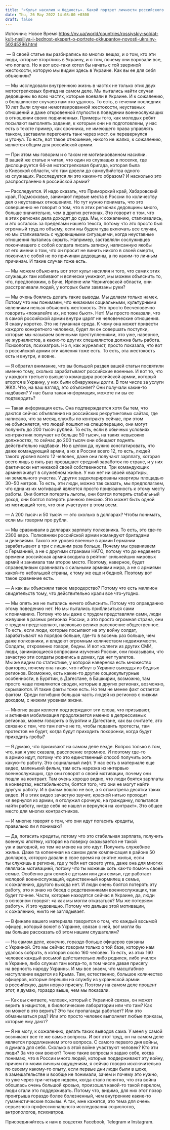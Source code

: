 ```yaml
---
title: "«Культ насилия и бедность». Какой портрет личности российского оккупанта — разговор с автором расследования о солдатах РФ"
date: Thu, 26 May 2022 14:08:00 +0300
draft: false
---
```

Источник: Новое Время https://nv.ua/world/countries/rossiyskiy-soldat-kult-nasiliya-i-bednost-ekspert-o-portrete-okkupantov-novosti-ukrainy-50245296.html


 — В своей статье вы разбирались во многих вещах, и о том, кто эти люди, которые вторглись в Украину, и о том, почему они воровали все, что попало. Но я вот все-таки хотел бы начать с той звериной жестокости, которую мы видим здесь в Украине. Как вы ее для себя объяснили?

— Мы исследовали внутреннюю жизнь в частях не только этих двух мотострелковых бригад на самом деле. Мы пытались найти случаи дедовщины во всех частях, которые воевали в Украине. И к сожалению, в большинстве случаев нам это удалось. То есть, в течении последних 10 лет были случаи немотивированной жестокости, неуставных отношений и даже откровенной глупости в поведении военнослужащих в отношении своих подчиненных. Примеры того, как молодых ребят посылают выполнять задания, к которым они не подготовлены, у нас есть в тексте пример, как срочника, не имеющего права управлять танком, заставили перегонять танк через мост, он перевернулся и утонул. То есть, вот такое отношение, никого не жалко, к сожалению, является общим для российской армии.

— При этом мы говорим и о таком не мотивированном насилии. В вашей же статье я читал, что один из служащих в поселке, где дислоцируется 64-ая мотострелковая бригада, которая была в Киевской области, что там довели до самоубийства одного из служащих. Расследуется ли это каким-то образом? И насколько это распространено в российской армии?

— Расследуется. И надо сказать, что Приморский край, Хабаровский край, Подмосковье, занимают первые места в России по количеству дел о неуставных отношениях. Но тут нужно понимать, что это совершенно не говорит о том, что в этих регионах дедовщины много, больше значительно, чем в других регионах. Это говорит о том, что в этих регионах дела доходят до суда. Мы, к сожалению, сталкивались, и это осталось за пределами нашего текста, потому что это просто был огромный труд по объему, если мы будем туда включать все случаи, но мы сталкивались с чудовищными ситуациями, когда неуставные отношения пытались скрыть. Например, заставляли сослуживцев покончившего с собой солдата писать записку, написанную якобы от его имени о том, что он просит не винить никого в своей смерти, покончил с собой не по причинам дедовщины, а по каким-то личным причинам. И такие случаи тоже есть.

— Мы можем объяснить вот этот культ насилия и того, что самих этих служащих там избивают и всячески унижают, мы можем объяснить то, что, предположим, в Буче, Ирпене или Черниговской области, они расстреливали людей, у которых были завязаны руки?

— Мы очень боялись делать такие выводы. Мы делаем только намек. Потому что мы понимаем, что никакими социальными, культурными явлениями нельзя объяснить жестокость. Это просто бесчеловечно говорить «пожалейте их, их тоже бьют». Нет! Мы просто показали, что в самой российской армии внутри царят не человеческие отношения. Я скажу коротко. Это не гуманная среда. К чему она может привести каждого конкретного человека, будет ли он совершать поступки, которые мы называем военными преступлениями, это уже, наверное, не журналистов, а каких-то других специалистов должна быть работа. Психологов, психиатров. Но я, как журналист, просто показала, что вот в российской армии эти явления тоже есть. То есть, эта жестокость есть и внутри, и вовне.

— Я обратил внимание, что вы большой раздел вашей статьи посвятили именно тому, сколько зарабатывают российские военные. И вот то, что у каждого третьего высшего командира российской армии, который вторгся в Украину, у них были обнаружены долги. В том числе за услуги ЖКХ. Что, на ваш взгляд, это объясняет? Они получали какие-то надбавки? У нас была такая информация, можете ли вы ее подтвердить?

— Такая информация есть. Она подтверждается хотя бы тем, что даются сейчас объявления на российских рекрутинговых сайтах, где написано, что за месяц службы по контракту сейчас, при этом не объясняется, что людей пошлют на спецоперацию, они могут получить до 200 тысяч рублей. То есть, если в обычных условиях контрактник получает не больше 50 тысяч, на таких невысоких должностях, то сейчас до 200 тысяч они обещают поднять действительно надбавки. Но в целом да, нужно констатировать, что даже командующий армии, а их в России всего 12, то есть, людей такого уровня всего 12 человек, даже они получают зарплату, которая всего лишь в пять раз превышает средний заработок по стране, и у них фактически нет никакой своей собственности. Три командующих армией живут в служебном жилье. У них нет ни своей квартиры, ни земельного участка. У других задекларированы квартиры площадью 30−50 метров. То есть, эти люди, можно так сказать, мы предполагаем, что одна из их мотиваций является просто привязанность к этому месту работы. Они боятся потерять льготы, они боятся потерять стабильный доход, они боятся потерять раннюю пенсию. Это может быть одной из мотиваций того, что они участвуют в этом всем.

— А 200 тысяч и 50 тысяч — это сколько в долларах? Чтобы понимать, если мы говорим про рубли.

— Мы сравнивали в долларах зарплату полковника. То есть, это где-то 2300 евро. Полковники российской армии командуют бригадами и дивизиями. Такого же уровня военные в армии Германии зарабатывают в три с лишним раза больше. Почему мы сравниваем с Германией, а не с другими странами НАТО, потому что до недавнего времени российская армия входила в рейтинг сильнейших мировых армий и занимала там второе место. Поэтому, наверное, будет справедливым сравнивать с сильными армиями мира, а не с армиями какой-то небольшой страны, к тому же еще и бедной. Поэтому вот такое сравнение есть.

— А как вы объясняли такое мародерство? Потому что есть миллион свидетельств тому, что действительно крали все что-угодно. 

— Мы опять же не пытались ничего объяснить. Потому что оправданию этому поведению нет. Но мы пытались приблизиться сами к пониманию. Потому что мы даже с трудом представляли сами, люди живущие в разных регионах России, а это просто огромная страна, они с трудом представляют, насколько велико расслоение общественное. То есть, если люди, которые посылают на эту войну солдат, зарабатывают на порядок больше, где-то в восемь раз больше, чем даже полковники, и владеют огромным количеством недвижимости. Cолдаты, откровенно говоря, бедны. И вот коллеги из других СМИ, люди, занимающиеся вопросами изучения России, они показывали, что зачастую эти солдаты родились в домах, где нет туалетов. Мы же видим по статистике, у которой наверняка есть множество факторов, почему она такая, что гибнут в Украине выходцы из бедных регионов. Возможно, есть какие-то другие социокультурные особенности, в Бурятии, в Дагестане, в Башкирии, возможно, там просто чаще появляются сводки, которые в других регионах, возможно, скрываются. И такие факты тоже есть. Но тем не менее факт остается фактом. Среди погибших большая часть людей из регионов с низким доходом, с низким уровнем жизни.

— Многие ваши коллеги подтверждают эти слова, что призывают, и активная мобилизация продолжается именно в депрессивных регионах, можем говорить о Бурятии и Дагестане, как вы считаете, это связано с тем, что там легче не то, чтобы подавить протесты, там протестов не будет, когда будут приходить похоронки, когда будут приходить гробы?

— Я думаю, что призывают на самом деле везде. Вопрос только в том, что, как я уже сказала, расслоение огромное. И поэтому где-то в армию идут, потому что это единственный способ получить хоть какую-то работу. Это социальный лифт. У нас есть в материале еще видео, маленький фильм, там есть нарезка из интервью военнослужащих, где они говорят о своей мотивации, почему они пошли на контракт. Там очень хорошо видно, что люди боятся зарплаты в конвертах, нестабильности, боятся того, что они не могут найти другую работу. И в фильм вошло не все, а я отсмотрела десятки таких видео. И в этих видео зачастую звучит, красной нитью проходит «я вернулся из армии, я отслужил срочную, на гражданку, попытался найти работу, нигде себя не нашел и вернулся на контракт». Это общее место для многих контрактников.

— И многие говорят о том, что они идут погасить кредиты, правильно ли я понимаю? 

— Да, погасить кредиты, потому что это стабильная зарплата, получить военную ипотеку, которая на поверку оказывается не такой уж и выгодной, но тем не менее на это идут. Получить служебное жилье. Даже та копеечная на самом деле компенсация в районе 50 долларов, которую давали в свое время на снятие жилья, если ты служишь в регионе, где у тебя нет своего угла, даже она для многих являлась мотивацией, потому что ты можешь хоть как-то помочь своей семье. Особенно для семей с детьми или для семьи, где работает молодой военнослужащий, единственный кормилец в семье, к сожалению, другого выхода нет. И люди очень боятся потерять эту работу, это я знаю из бесед с родственниками военнослужащих, так будет точнее. Части, которые находятся сейчас в Украине, да, люди в основном говорят: «а как мы могли отказаться? Мы же потеряем работу». И это чудовищно. Потому что дальше этой мотивации, к сожалению, никто не заглядывает.

— В финале вашего материала говорится о том, что каждый восьмой офицер, который воюет в Украине, связан с ней, вот могли бы вы больше рассказать об этом нашим слушателям?

— На самом деле, конечно, гораздо больше офицеров связаны с Украиной. Это мы сейчас говорим только о той базе, которую нам удалось собрать, в которой около 160 человек. То есть, из этих 160 человек каждый восьмой действительно либо родился, либо учился в Украине, либо служил там когда-то, в том числе давая присягу на верность народу Украины. И мы все знаем, что масштабное наступление ведется из Крыма. Там, естественно, большое количество офицеров, которые перешли на службу из украинской армии в российскую, дали новую присягу. Поэтому на самом деле процент этот, я думаю, гораздо выше, чем мы показали.

— Как вы считаете, человек, который с Украиной связан, он может верить в нацистов, в биологические лаборатории или что там? Как он может в это верить? Это так пропаганда работает? Или это обманываться рад? Или это просто человек выполняет любые приказы, которые ему дают?

— Я не могу, к сожалению, делать таких выводов сама. У меня у самой возникают все те же самые вопросы. И вот этот труд, он на самом деле является продолжением этого вопроса. С самого первого дня войны, я думала для себя. Сколько в этой войне участвуют человек? Кто эти люди? За что они воюют? Точно такие вопросы я задаю себе, когда понимаю, что в России много людей, которые поддерживают эту войну, причем по моим личным ощущениям, я сейчас говорю исключительно по своему какому-то опыту, если первые дни люди были в шоке, в замешательстве и вообще не понимали, зачем и почему это нужно, то уже через три-четыре недели, когда стало понятно, что эта война обошлась очень большой кровью, произошел какой-то такой перелом, люди стали это поддерживать. Потому что, видимо, для них этот позор проигрыша гораздо более болезненный, чем внутренние какие-то гуманистические позывы. А так, мне кажется, это тема для очень серьезного профессионального исследования социологов, антропологов, психиатров.

Присоединяйтесь к нам в соцсетях Facebook, Telegram и Instagram.
